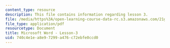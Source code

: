 ```yaml
---
content_type: resource
description: This file contains information regarding lesson 3.
file: /media/https%3A/open-learning-course-data-rc.s3.amazonaws.com/21g-110-chinese-iv-streamlined-spring-2004/740c4e1ea8e97299a476c72ebfe0ccd0_MIT21G_110S04_Lesson_3.pdf
file_type: application/pdf
resourcetype: Document
title: Microsoft Word - Lesson-3
uid: 740c4e1e-a8e9-7299-a476-c72ebfe0ccd0
---
```

